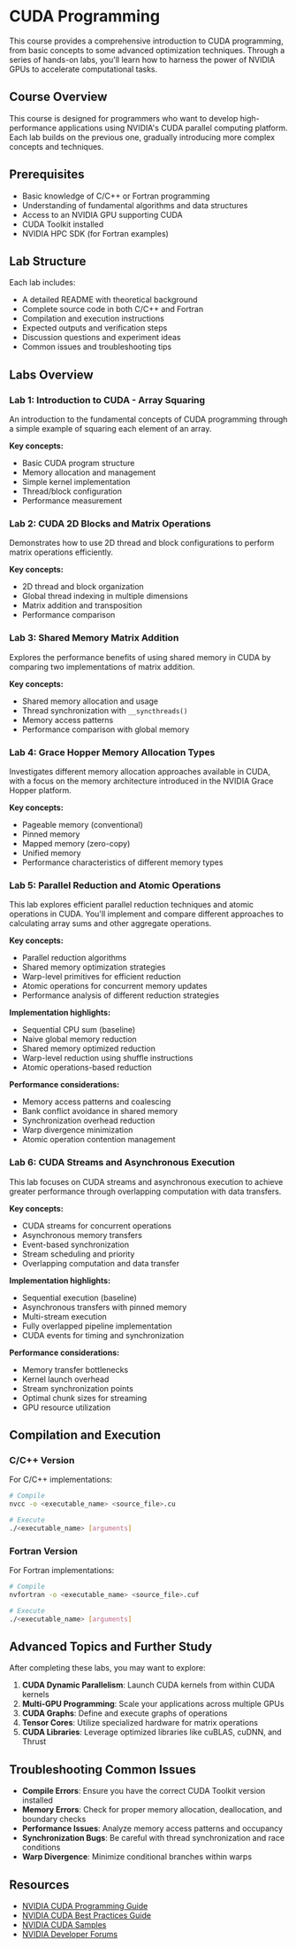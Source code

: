 # CUDA Programming

This course provides a comprehensive introduction to CUDA programming, from basic concepts to some advanced optimization techniques. Through a series of hands-on labs, you'll learn how to harness the power of NVIDIA GPUs to accelerate computational tasks.

## Course Overview

This course is designed for programmers who want to develop high-performance applications using NVIDIA's CUDA parallel computing platform. Each lab builds on the previous one, gradually introducing more complex concepts and techniques.

## Prerequisites

- Basic knowledge of C/C++ or Fortran programming
- Understanding of fundamental algorithms and data structures
- Access to an NVIDIA GPU supporting CUDA
- CUDA Toolkit installed
- NVIDIA HPC SDK (for Fortran examples)

## Lab Structure

Each lab includes:
- A detailed README with theoretical background
- Complete source code in both C/C++ and Fortran
- Compilation and execution instructions
- Expected outputs and verification steps
- Discussion questions and experiment ideas
- Common issues and troubleshooting tips

## Labs Overview

### Lab 1: Introduction to CUDA - Array Squaring

An introduction to the fundamental concepts of CUDA programming through a simple example of squaring each element of an array.

**Key concepts:**
- Basic CUDA program structure
- Memory allocation and management
- Simple kernel implementation
- Thread/block configuration
- Performance measurement

### Lab 2: CUDA 2D Blocks and Matrix Operations

Demonstrates how to use 2D thread and block configurations to perform matrix operations efficiently.

**Key concepts:**
- 2D thread and block organization
- Global thread indexing in multiple dimensions
- Matrix addition and transposition
- Performance comparison

### Lab 3: Shared Memory Matrix Addition

Explores the performance benefits of using shared memory in CUDA by comparing two implementations of matrix addition.

**Key concepts:**
- Shared memory allocation and usage
- Thread synchronization with `__syncthreads()`
- Memory access patterns
- Performance comparison with global memory

### Lab 4: Grace Hopper Memory Allocation Types

Investigates different memory allocation approaches available in CUDA, with a focus on the memory architecture introduced in the NVIDIA Grace Hopper platform.

**Key concepts:**
- Pageable memory (conventional)
- Pinned memory
- Mapped memory (zero-copy)
- Unified memory
- Performance characteristics of different memory types

### Lab 5: Parallel Reduction and Atomic Operations

This lab explores efficient parallel reduction techniques and atomic operations in CUDA. You'll implement and compare different approaches to calculating array sums and other aggregate operations.

**Key concepts:**
- Parallel reduction algorithms
- Shared memory optimization strategies
- Warp-level primitives for efficient reduction
- Atomic operations for concurrent memory updates
- Performance analysis of different reduction strategies

**Implementation highlights:**
- Sequential CPU sum (baseline)
- Naive global memory reduction
- Shared memory optimized reduction
- Warp-level reduction using shuffle instructions
- Atomic operations-based reduction

**Performance considerations:**
- Memory access patterns and coalescing
- Bank conflict avoidance in shared memory
- Synchronization overhead reduction
- Warp divergence minimization
- Atomic operation contention management

### Lab 6: CUDA Streams and Asynchronous Execution

This lab focuses on CUDA streams and asynchronous execution to achieve greater performance through overlapping computation with data transfers.

**Key concepts:**
- CUDA streams for concurrent operations
- Asynchronous memory transfers
- Event-based synchronization
- Stream scheduling and priority
- Overlapping computation and data transfer

**Implementation highlights:**
- Sequential execution (baseline)
- Asynchronous transfers with pinned memory
- Multi-stream execution
- Fully overlapped pipeline implementation
- CUDA events for timing and synchronization

**Performance considerations:**
- Memory transfer bottlenecks
- Kernel launch overhead
- Stream synchronization points
- Optimal chunk sizes for streaming
- GPU resource utilization

## Compilation and Execution

### C/C++ Version

For C/C++ implementations:

```bash
# Compile
nvcc -o <executable_name> <source_file>.cu

# Execute
./<executable_name> [arguments]
```

### Fortran Version

For Fortran implementations:

```bash
# Compile
nvfortran -o <executable_name> <source_file>.cuf

# Execute
./<executable_name> [arguments]
```

## Advanced Topics and Further Study

After completing these labs, you may want to explore:

1. **CUDA Dynamic Parallelism**: Launch CUDA kernels from within CUDA kernels
2. **Multi-GPU Programming**: Scale your applications across multiple GPUs
3. **CUDA Graphs**: Define and execute graphs of operations
4. **Tensor Cores**: Utilize specialized hardware for matrix operations
5. **CUDA Libraries**: Leverage optimized libraries like cuBLAS, cuDNN, and Thrust

## Troubleshooting Common Issues

- **Compile Errors**: Ensure you have the correct CUDA Toolkit version installed
- **Memory Errors**: Check for proper memory allocation, deallocation, and boundary checks
- **Performance Issues**: Analyze memory access patterns and occupancy
- **Synchronization Bugs**: Be careful with thread synchronization and race conditions
- **Warp Divergence**: Minimize conditional branches within warps

## Resources

- [NVIDIA CUDA Programming Guide](https://docs.nvidia.com/cuda/cuda-c-programming-guide/)
- [NVIDIA CUDA Best Practices Guide](https://docs.nvidia.com/cuda/cuda-c-best-practices-guide/)
- [NVIDIA CUDA Samples](https://github.com/NVIDIA/cuda-samples)
- [NVIDIA Developer Forums](https://forums.developer.nvidia.com/c/accelerated-computing/cuda/178)
